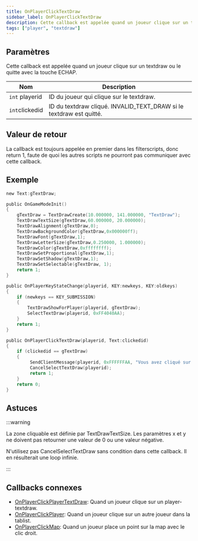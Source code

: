 ```yaml
---
title: OnPlayerClickTextDraw
sidebar_label: OnPlayerClickTextDraw
description: Cette callback est appelée quand un joueur clique sur un textdraw ou le quitte avec la touche ECHAP.
tags: ["player", "textdraw"]
---
```


## Paramètres

Cette callback est appelée quand un joueur clique sur un textdraw ou le quitte avec la touche ECHAP.

| Nom             | Description                                                                        |
| --------------- | ---------------------------------------------------------------------------------- |
| `int` playerid  | ID du joueur qui clique sur le textdraw.                                           |
| `int`clickedid  | ID du textdraw cliqué. INVALID_TEXT_DRAW si le textdraw est quitté.                |

## Valeur de retour

La callback est toujours appelée en premier dans les filterscripts, donc return 1, faute de quoi les autres scripts ne pourront pas communiquer avec cette callback.

## Exemple

```c
new Text:gTextDraw;

public OnGameModeInit()
{
    gTextDraw = TextDrawCreate(10.000000, 141.000000, "TextDraw");
    TextDrawTextSize(gTextDraw,60.000000, 20.000000);
    TextDrawAlignment(gTextDraw,0);
    TextDrawBackgroundColor(gTextDraw,0x000000ff);
    TextDrawFont(gTextDraw,1);
    TextDrawLetterSize(gTextDraw,0.250000, 1.000000);
    TextDrawColor(gTextDraw,0xffffffff);
    TextDrawSetProportional(gTextDraw,1);
    TextDrawSetShadow(gTextDraw,1);
    TextDrawSetSelectable(gTextDraw, 1);
    return 1;
}

public OnPlayerKeyStateChange(playerid, KEY:newkeys, KEY:oldkeys)
{
    if (newkeys == KEY_SUBMISSION)
    {
        TextDrawShowForPlayer(playerid, gTextDraw);
        SelectTextDraw(playerid, 0xFF4040AA);
    }
    return 1;
}

public OnPlayerClickTextDraw(playerid, Text:clickedid)
{
    if (clickedid == gTextDraw)
    {
         SendClientMessage(playerid, 0xFFFFFFAA, "Vous avez cliqué sur le textdraw.");
         CancelSelectTextDraw(playerid);
         return 1;
    }
    return 0;
}
```

## Astuces

:::warning

La zone cliquable est définie par TextDrawTextSize. Les paramètres x et y ne doivent pas retourner une valeur de 0 ou une valeur négative.

N'utilisez pas CancelSelectTextDraw sans condition dans cette callback. Il en résulterait une loop infinie.

:::

## Callbacks connexes

- [OnPlayerClickPlayerTextDraw](OnPlayerClickPlayerTextDraw): Quand un joueur clique sur un player-textdraw.
- [OnPlayerClickPlayer](OnPlayerClickPlayer): Quand un joueur clique sur un autre joueur dans la tablist.
- [OnPlayerClickMap](OnPlayerClickMap): Quand un joueur place un point sur la map avec le clic droit.

